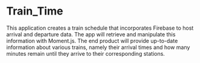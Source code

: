 # Train_Time
This application creates a train schedule that incorporates Firebase to host arrival and departure data. The app will retrieve and manipulate this information with Moment.js.  The end product will provide up-to-date information about various trains, namely their arrival times and how many minutes remain until they arrive to their corresponding stations.
